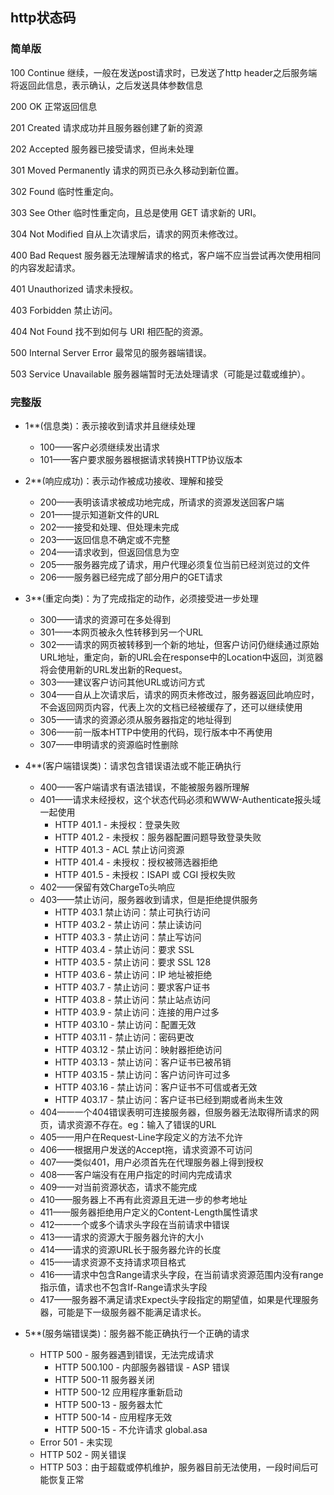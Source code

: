 ## http状态码


### 简单版


100  Continue	继续，一般在发送post请求时，已发送了http header之后服务端将返回此信息，表示确认，之后发送具体参数信息

200  OK 		正常返回信息

201  Created  	请求成功并且服务器创建了新的资源

202  Accepted 	服务器已接受请求，但尚未处理

301  Moved Permanently  请求的网页已永久移动到新位置。

302 Found  		临时性重定向。

303 See Other  	临时性重定向，且总是使用 GET 请求新的 URI。

304  Not Modified 自从上次请求后，请求的网页未修改过。


400 Bad Request  服务器无法理解请求的格式，客户端不应当尝试再次使用相同的内容发起请求。

401 Unauthorized 请求未授权。

403 Forbidden  	禁止访问。

404 Not Found  	找不到如何与 URI 相匹配的资源。


500 Internal Server Error  最常见的服务器端错误。

503 Service Unavailable 服务器端暂时无法处理请求（可能是过载或维护）。


### 完整版


- 1**(信息类)：表示接收到请求并且继续处理
    - 100——客户必须继续发出请求
    - 101——客户要求服务器根据请求转换HTTP协议版本


- 2**(响应成功)：表示动作被成功接收、理解和接受
    - 200——表明该请求被成功地完成，所请求的资源发送回客户端
    - 201——提示知道新文件的URL
    - 202——接受和处理、但处理未完成
    - 203——返回信息不确定或不完整
    - 204——请求收到，但返回信息为空
    - 205——服务器完成了请求，用户代理必须复位当前已经浏览过的文件
    - 206——服务器已经完成了部分用户的GET请求


- 3**(重定向类)：为了完成指定的动作，必须接受进一步处理
    - 300——请求的资源可在多处得到
    - 301——本网页被永久性转移到另一个URL
    - 302——请求的网页被转移到一个新的地址，但客户访问仍继续通过原始URL地址，重定向，新的URL会在response中的Location中返回，浏览器将会使用新的URL发出新的Request。
    - 303——建议客户访问其他URL或访问方式
    - 304——自从上次请求后，请求的网页未修改过，服务器返回此响应时，不会返回网页内容，代表上次的文档已经被缓存了，还可以继续使用
    - 305——请求的资源必须从服务器指定的地址得到
    - 306——前一版本HTTP中使用的代码，现行版本中不再使用
    - 307——申明请求的资源临时性删除


- 4**(客户端错误类)：请求包含错误语法或不能正确执行
    - 400——客户端请求有语法错误，不能被服务器所理解
    - 401——请求未经授权，这个状态代码必须和WWW-Authenticate报头域一起使用
        - HTTP 401.1 - 未授权：登录失败
        - HTTP 401.2 - 未授权：服务器配置问题导致登录失败
        - HTTP 401.3 - ACL 禁止访问资源
        - HTTP 401.4 - 未授权：授权被筛选器拒绝
        - HTTP 401.5 - 未授权：ISAPI 或 CGI 授权失败
    - 402——保留有效ChargeTo头响应
    - 403——禁止访问，服务器收到请求，但是拒绝提供服务
        - HTTP 403.1 禁止访问：禁止可执行访问
        - HTTP 403.2 - 禁止访问：禁止读访问
        - HTTP 403.3 - 禁止访问：禁止写访问
        - HTTP 403.4 - 禁止访问：要求 SSL
        - HTTP 403.5 - 禁止访问：要求 SSL 128
        - HTTP 403.6 - 禁止访问：IP 地址被拒绝
        - HTTP 403.7 - 禁止访问：要求客户证书
        - HTTP 403.8 - 禁止访问：禁止站点访问
        - HTTP 403.9 - 禁止访问：连接的用户过多
        - HTTP 403.10 - 禁止访问：配置无效
        - HTTP 403.11 - 禁止访问：密码更改
        - HTTP 403.12 - 禁止访问：映射器拒绝访问
        - HTTP 403.13 - 禁止访问：客户证书已被吊销
        - HTTP 403.15 - 禁止访问：客户访问许可过多
        - HTTP 403.16 - 禁止访问：客户证书不可信或者无效
        - HTTP 403.17 - 禁止访问：客户证书已经到期或者尚未生效
    - 404——一个404错误表明可连接服务器，但服务器无法取得所请求的网页，请求资源不存在。eg：输入了错误的URL
    - 405——用户在Request-Line字段定义的方法不允许
    - 406——根据用户发送的Accept拖，请求资源不可访问
    - 407——类似401，用户必须首先在代理服务器上得到授权
    - 408——客户端没有在用户指定的时间内完成请求
    - 409——对当前资源状态，请求不能完成
    - 410——服务器上不再有此资源且无进一步的参考地址
    - 411——服务器拒绝用户定义的Content-Length属性请求
    - 412——一个或多个请求头字段在当前请求中错误
    - 413——请求的资源大于服务器允许的大小
    - 414——请求的资源URL长于服务器允许的长度
    - 415——请求资源不支持请求项目格式
    - 416——请求中包含Range请求头字段，在当前请求资源范围内没有range指示值，请求也不包含If-Range请求头字段
    - 417——服务器不满足请求Expect头字段指定的期望值，如果是代理服务器，可能是下一级服务器不能满足请求长。

- 5**(服务端错误类)：服务器不能正确执行一个正确的请求
    - HTTP 500 - 服务器遇到错误，无法完成请求
        - HTTP 500.100 - 内部服务器错误 - ASP 错误
        - HTTP 500-11 服务器关闭
        - HTTP 500-12 应用程序重新启动
        - HTTP 500-13 - 服务器太忙
        - HTTP 500-14 - 应用程序无效
        - HTTP 500-15 - 不允许请求 global.asa
    - Error 501 - 未实现
    - HTTP 502 - 网关错误
    - HTTP 503：由于超载或停机维护，服务器目前无法使用，一段时间后可能恢复正常